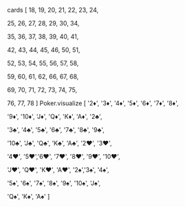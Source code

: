 cards [
  18, 19, 20, 21, 22, 23, 24,

  25, 26, 27, 28, 29, 30, 34,

  35, 36, 37, 38, 39, 40, 41,

  42, 43, 44, 45, 46, 50, 51,

  52, 53, 54, 55, 56, 57, 58,

  59, 60, 61, 62, 66, 67, 68,

  69, 70, 71, 72, 73, 74, 75,
  
  76, 77, 78
]
Poker.visualize  [
  '2♦',  '3♦',  '4♦',  '5♦',  '6♦', '7♦',  '8♦',  

  '9♦', '10♦',  'J♦', 'Q♦',  'K♦',  'A♦',  '2♣',

  '3♣', '4♣',  '5♣',  '6♣',  '7♣',  '8♣', '9♣', 

  '10♣',  'J♣',  'Q♣',  'K♣', 'A♣',  '2♥',  '3♥',

  '4♥',  '5♥','6♥',  '7♥',  '8♥',  '9♥', '10♥',

  'J♥',  'Q♥',  'K♥',  'A♥',  '2♠','3♠',  '4♠',  

  '5♠',  '6♠',  '7♠', '8♠',  '9♠', '10♠',  'J♠',  
   
  'Q♠', 'K♠',  'A♠'
]